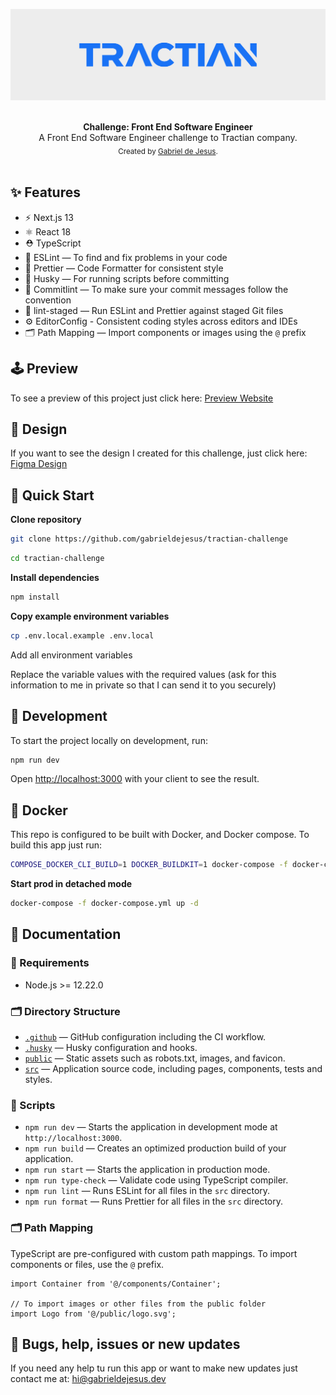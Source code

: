 <p align="center">
  <img src="./public/images/cover.png" alt="A Front End Software Engineer challenge to Tractian company.">
</p>

<br />

<div align="center"><strong>Challenge: Front End Software Engineer</strong></div>
<div align="center">A Front End Software Engineer challenge to Tractian company.</div>

<div align="center">
  <sub>Created by <a href="https://github.com/gabrieldejesus">Gabriel de Jesus</a>.</sub>
</div>

<br />

## ✨ Features

- ⚡️ Next.js 13
- ⚛️ React 18
- ⛑ TypeScript
- 📏 ESLint — To find and fix problems in your code
- 💖 Prettier — Code Formatter for consistent style
- 🐶 Husky — For running scripts before committing
- 🚓 Commitlint — To make sure your commit messages follow the convention
- 🚫 lint-staged — Run ESLint and Prettier against staged Git files
- ⚙️ EditorConfig - Consistent coding styles across editors and IDEs
- 🗂 Path Mapping — Import components or images using the `@` prefix

## 🕹️ Preview

To see a preview of this project just click here: [Preview Website](https://www.tractian-challenge.gabrieldejesus.dev/)

## 🎨 Design

If you want to see the design I created for this challenge, just click here: [Figma Design](https://www.figma.com/file/nUAj18mMktBpxWae9nWWMf/tractian-challenge)

## 🚀 Quick Start

**Clone repository**

```bash
git clone https://github.com/gabrieldejesus/tractian-challenge
```

```bash
cd tractian-challenge
```

**Install dependencies**

```bash
npm install
```

**Copy example environment variables**

```bash
cp .env.local.example .env.local
```

Add all environment variables

Replace the variable values with the required values (ask for this information to me in private so that I can send it to you securely)

## 🦾 Development

To start the project locally on development, run:

```bash
npm run dev
```

Open <a href="http://localhost:3000">http://localhost:3000</a> with your client to see the result.

## 🐳 Docker

This repo is configured to be built with Docker, and Docker compose. To build this app just run:

```bash
COMPOSE_DOCKER_CLI_BUILD=1 DOCKER_BUILDKIT=1 docker-compose -f docker-compose.yml build --parallel
```

**Start prod in detached mode**

```bash
docker-compose -f docker-compose.yml up -d
```

## 📜 Documentation

### 🚨 Requirements

- Node.js >= 12.22.0

### 🗂️ Directory Structure

- [`.github`](.github) — GitHub configuration including the CI workflow.<br>
- [`.husky`](.husky) — Husky configuration and hooks.<br>
- [`public`](./public) — Static assets such as robots.txt, images, and favicon.<br>
- [`src`](./src) — Application source code, including pages, components, tests and styles.

### 🦾 Scripts

- `npm run dev` — Starts the application in development mode at `http://localhost:3000`.
- `npm run build` — Creates an optimized production build of your application.
- `npm run start` — Starts the application in production mode.
- `npm run type-check` — Validate code using TypeScript compiler.
- `npm run lint` — Runs ESLint for all files in the `src` directory.
- `npm run format` — Runs Prettier for all files in the `src` directory.

### 🗂️ Path Mapping

TypeScript are pre-configured with custom path mappings. To import components or files, use the `@` prefix.

```tsx
import Container from '@/components/Container';

// To import images or other files from the public folder
import Logo from '@/public/logo.svg';
```

## 🐞 Bugs, help, issues or new updates

If you need any help tu run this app or want to make new updates just contact me at: <a href="mailto:hi@gabrieldejesus.dev">hi@gabrieldejesus.dev</a>
